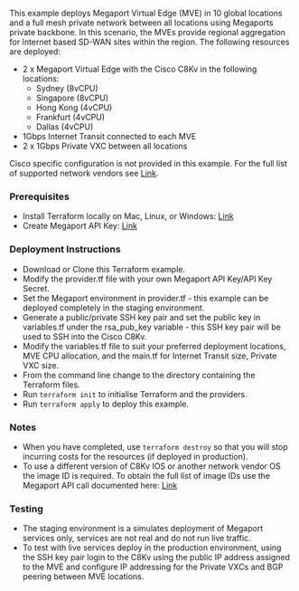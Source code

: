This example deploys Megaport Virtual Edge (MVE) in 10 global locations and a full mesh private network between all locations using Megaports private backbone. In this scenario, the MVEs provide regional aggregation for Internet based SD-WAN sites within the region. The following resources are deployed:

* 2 x Megaport Virtual Edge with the Cisco C8Kv in the following locations:
  * Sydney (8vCPU)
  * Singapore (8vCPU)
  * Hong Kong (4vCPU)
  * Frankfurt (4vCPU)
  * Dallas (4vCPU)
* 1Gbps Internet Transit connected to each MVE
* 2 x 1Gbps Private VXC between all locations

Cisco specific configuration is not provided in this example. For the full list of supported network vendors see [Link](https://megaport.com).

### Prerequisites

* Install Terraform locally on Mac, Linux, or Windows: [Link](https://developer.hashicorp.com/terraform/tutorials/azure-get-started/install-cli)
* Create Megaport API Key: [Link](https://docs.megaport.com/api/api-key/)

### Deployment Instructions

* Download or Clone this Terraform example.
* Modify the provider.tf file with your own Megaport API Key/API Key Secret.
* Set the Megaport environment in provider.tf - this example can be deployed completely in the staging environment.
* Generate a public/private SSH key pair and set the public key in variables.tf under the rsa_pub_key variable - this SSH key pair will be used to SSH into the Cisco C8Kv.
* Modify the variables.tf file to suit your preferred deployment locations, MVE CPU allocation, and the main.tf for Internet Transit size, Private VXC size.
* From the command line change to the directory containing the Terraform files.
* Run `terraform init` to initialise Terraform and the providers.
* Run `terraform apply` to deploy this example.

### Notes

* When you have completed, use `terraform destroy` so that you will stop incurring costs for the resources (if deployed in production).
* To use a different version of C8Kv IOS or another network vendor OS the image ID is required. To obtain the full list of image IDs use the Megaport API call documented here: [Link](https://dev.megaport.com/#ae411b15-0989-4f7f-ac28-78e385264515)

### Testing

* The staging environment is a simulates deployment of Megaport services only, services are not real and do not run live traffic.
* To test with live services deploy in the production environment, using the SSH key pair login to the C8Kv using the public IP address assigned to the MVE and configure IP addressing for the Private VXCs and BGP peering between MVE locations.
